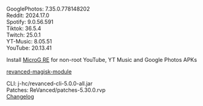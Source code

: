 GooglePhotos: 7.35.0.778148202  
Reddit: 2024.17.0  
Spotify: 9.0.56.591  
Tiktok: 36.5.4  
Twitch: 25.0.1  
YT-Music: 8.05.51  
YouTube: 20.13.41  

Install [MicroG RE](https://github.com/WSTxda/MicroG-RE/releases) for non-root YouTube, YT Music and Google Photos APKs  

[revanced-magisk-module](https://github.com/j-hc/revanced-magisk-module)
  
CLI: j-hc/revanced-cli-5.0.0-all.jar  
Patches: ReVanced/patches-5.30.0.rvp  
[Changelog](https://github.com/ReVanced/revanced-patches/releases/tag/v5.30.0)  
